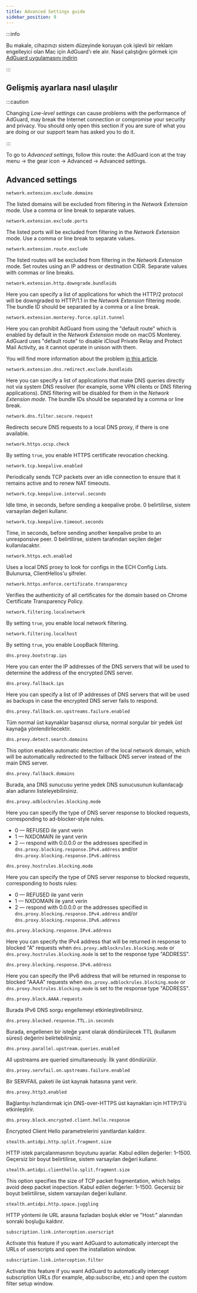 ```yaml
---
title: Advanced Settings guide
sidebar_position: 9
---
```


:::info

Bu makale, cihazınızı sistem düzeyinde koruyan çok işlevli bir reklam engelleyici olan Mac için AdGuard'ı ele alır. Nasıl çalıştığını görmek için [AdGuard uygulamasını indirin](https://adguard.com/download.html?auto=true)

:::

## Gelişmiş ayarlara nasıl ulaşılır

:::caution

Changing *Low-level settings* can cause problems with the performance of AdGuard, may break the Internet connection or compromise your security and privacy. You should only open this section if you are sure of what you are doing or our support team has asked you to do it.

:::

To go to *Advanced settings*, follow this route: the AdGuard icon at the tray menu → the gear icon → Advanced → Advanced settings.

## Advanced settings

`network.extension.exclude.domains`

The listed domains will be excluded from filtering in the *Network Extension* mode. Use a comma or line break to separate values.

`network.extension.exclude.ports`

The listed ports will be excluded from filtering in the *Network Extension* mode. Use a comma or line break to separate values.

`network.extension.route.exclude`

The listed routes will be excluded from filtering in the *Network Extension* mode. Set routes using an IP address or destination CIDR. Separate values with commas or line breaks.

`network.extension.http.downgrade.bundleids`

Here you can specify a list of applications for which the HTTP/2 protocol will be downgraded to HTTP/1.1 in the *Network Extension* filtering mode. The bundle ID should be separated by a comma or a line break.

`network.extension.monterey.force.split.tunnel`

Here you can prohibit AdGuard from using the "default route" which is enabled by default in the *Network Extension* mode on macOS Monterey. AdGuard uses "default route" to disable iCloud Private Relay and Protect Mail Activity, as it cannot operate in unison with them.

You will find more information about the problem [in this article](../icloud-private-relay).

`network.extension.dns.redirect.exclude.bundleids`

Here you can specify a list of applications that make DNS queries directly not via system DNS resolver (for example, some VPN clients or DNS filtering applications). DNS filtering will be disabled for them in the *Network Extension mode*. The bundle IDs should be separated by a comma or line break.

`network.dns.filter.secure.request`

Redirects secure DNS requests to a local DNS proxy, if there is one available.

`network.https.ocsp.check`

By setting `true`, you enable HTTPS certificate revocation checking.

`network.tcp.keepalive.enabled`

Periodically sends TCP packets over an idle connection to ensure that it remains active and to renew NAT timeouts.

`network.tcp.keepalive.interval.seconds`

Idle time, in seconds, before sending a keepalive probe. 0 belirtilirse, sistem varsayılan değeri kullanır.

`network.tcp.keepalive.timeout.seconds`

Time, in seconds, before sending another keepalive probe to an unresponsive peer. 0 belirtilirse, sistem tarafından seçilen değer kullanılacaktır.

`network.https.ech.enabled`

Uses a local DNS proxy to look for configs in the ECH Config Lists. Bulunursa, ClientHellos'u şifreler.

`network.https.enforce.certificate.transparency`

Verifies the authenticity of all certificates for the domain based on Chrome Certificate Transparency Policy.

`network.filtering.localnetwork`

By setting `true`, you enable local network filtering.

`network.filtering.localhost`

By setting `true`, you enable LoopBack filtering.

`dns.proxy.bootstrap.ips`

Here you can enter the IP addresses of the DNS servers that will be used to determine the address of the encrypted DNS server.

`dns.proxy.fallback.ips`

Here you can specify a list of IP addresses of DNS servers that will be used as backups in case the encrypted DNS server fails to respond.

`dns.proxy.fallback.on.upstreams.failure.enabled`

Tüm normal üst kaynaklar başarısız olursa, normal sorgular bir yedek üst kaynağa yönlendirilecektir.

`dns.proxy.detect.search.domains`

This option enables automatic detection of the local network domain, which will be automatically redirected to the fallback DNS server instead of the main DNS server.

`dns.proxy.fallback.domains`

Burada, ana DNS sunucusu yerine yedek DNS sunucusunun kullanılacağı alan adlarını listeleyebilirsiniz.

`dns.proxy.adblockrules.blocking.mode`

Here you can specify the type of DNS server response to blocked requests, corresponding to ad-blocker-style rules.

* 0 — REFUSED ile yanıt verin
* 1 — NXDOMAIN ile yanıt verin
* 2 — respond with 0.0.0.0 or the addresses specified in `dns.proxy.blocking.response.IPv4.address` and/or `dns.proxy.blocking.response.IPv6.address`

`dns.proxy.hostrules.blocking.mode`

Here you can specify the type of DNS server response to blocked requests, corresponding to hosts rules:

* 0 — REFUSED ile yanıt verin
* 1 — NXDOMAIN ile yanıt verin
* 2 — respond with 0.0.0.0 or the addresses specified in `dns.proxy.blocking.response.IPv4.address` and/or `dns.proxy.blocking.response.IPv6.address`

`dns.proxy.blocking.response.IPv4.address`

Here you can specify the IPv4 address that will be returned in response to blocked "A" requests when `dns.proxy.adblockrules.blocking.mode` or `dns.proxy.hostrules.blocking.mode` is set to the response type "ADDRESS".

`dns.proxy.blocking.response.IPv6.address`

Here you can specify the IPv6 address that will be returned in response to blocked "AAAA" requests when `dns.proxy.adblockrules.blocking.mode` or `dns.proxy.hostrules.blocking.mode` is set to the response type "ADDRESS".

`dns.proxy.block.AAAA.requests`

Burada IPv6 DNS sorgu engellemeyi etkinleştirebilirsiniz.

`dns.proxy.blocked.response.TTL.in.seconds`

Burada, engellenen bir isteğe yanıt olarak döndürülecek TTL (kullanım süresi) değerini belirtebilirsiniz.

`dns.proxy.parallel.upstream.queries.enabled`

All upstreams are queried simultaneously. İlk yanıt döndürülür.

`dns.proxy.servfail.on.upstreams.failure.enabled`

Bir SERVFAIL paketi ile üst kaynak hatasına yanıt verir.

`dns.proxy.http3.enabled`

Bağlantıyı hızlandırmak için DNS-over-HTTPS üst kaynakları için HTTP/3'ü etkinleştirir.

`dns.proxy.block.encrypted.client.hello.response`

Encrypted Client Hello parametrelerini yanıtlardan kaldırır.

`stealth.antidpi.http.split.fragment.size`

HTTP istek parçalanmasının boyutunu ayarlar. Kabul edilen değerler: 1–1500. Geçersiz bir boyut belirtilirse, sistem varsayılan değeri kullanır.

`stealth.antidpi.clienthello.split.fragment.size`

This option specifies the size of TCP packet fragmentation, which helps avoid deep packet inspection. Kabul edilen değerler: 1–1500. Geçersiz bir boyut belirtilirse, sistem varsayılan değeri kullanır.

`stealth.antidpi.http.space.juggling`

HTTP yöntemi ile URL arasına fazladan boşluk ekler ve "Host:" alanından sonraki boşluğu kaldırır.

`subscription.link.interception.userscript`

Activate this feature if you want AdGuard to automatically intercept the URLs of userscripts and open the installation window.

`subscription.link.interception.filter`

Activate this feature if you want AdGuard to automatically intercept subscription URLs (for example, abp:subscribe, etc.) and open the custom filter setup window.
